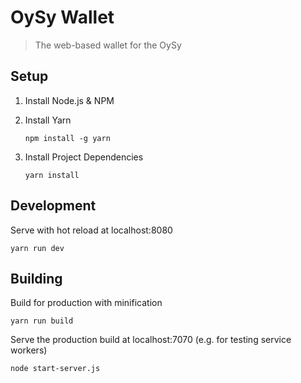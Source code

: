# OySy Wallet

> The web-based wallet for the OySy


## Setup

  1. Install Node.js & NPM
  2. Install Yarn

         npm install -g yarn

  3. Install Project Dependencies

         yarn install

## Development

Serve with hot reload at localhost:8080

    yarn run dev

## Building

Build for production with minification

    yarn run build

Serve the production build at localhost:7070 (e.g. for testing service workers)

    node start-server.js
